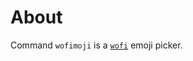 # About

Command `wofimoji` is a [`wofi`][wofi] emoji picker.

[wofi]: https://sr.ht/~scoopta/wofi/
